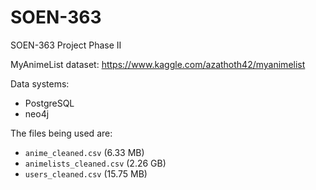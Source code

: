 # SOEN-363
SOEN-363 Project Phase II

MyAnimeList dataset: https://www.kaggle.com/azathoth42/myanimelist

Data systems:
- PostgreSQL
- neo4j

The files being used are:
- `anime_cleaned.csv` (6.33 MB)
- `animelists_cleaned.csv` (2.26 GB)
- `users_cleaned.csv` (15.75 MB)
